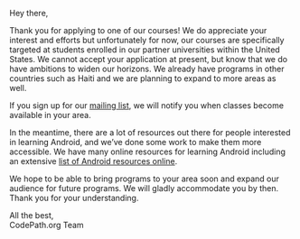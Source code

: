 Hey there,

Thank you for applying to one of our courses! We do appreciate your interest and efforts but unfortunately for now, our courses are specifically targeted at students enrolled in our partner universities within the United States. We cannot accept your application at present, but know that we do have ambitions to widen our horizons. We already have programs in other countries such as Haiti and we are planning to expand to more areas as well.

If you sign up for our [mailing list](https://share.hsforms.com/1eg_EOoQpR4ObU4s8fUES2Q36gst), we will notify you when classes become available in your area.

In the meantime, there are a lot of resources out there for people interested in learning Android, and we’ve done some work to make them more accessible. We have many online resources for learning Android including an extensive [list of Android resources online](https://guides.codepath.com/android/Beginning-Android-Resources#beginning-android-resources).

We hope to be able to bring programs to your area soon and expand our audience for future programs. We will gladly accommodate you by then. Thank you for your understanding.



All the best,           
CodePath.org Team
